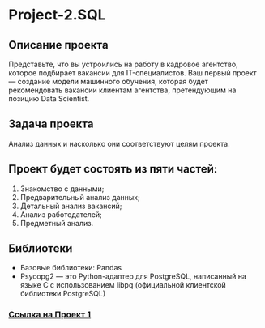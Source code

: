 # Project-2.SQL

## Описание проекта
Представьте, что вы устроились на работу в кадровое агентство, которое подбирает вакансии для IT-специалистов. Ваш первый проект — создание модели машинного обучения, которая будет рекомендовать вакансии клиентам агентства, претендующим на позицию Data Scientist.

## Задача проекта 
Анализ данных и насколько они соответствуют целям проекта.

## Проект будет состоять из пяти частей:

1. Знакомство с данными;
2. Предварительный анализ данных;
3. Детальный анализ вакансий;
4. Анализ работодателей;
5. Предметный анализ.

## Библиотеки
* Базовые библиотеки: Pandas
* Psycopg2 — это Python-адаптер для PostgreSQL, написанный на языке C с использованием libpq (официальной клиентской библиотеки PostgreSQL)


### [Cсылка на Проект 1](https://github.com/Amina313/Project-2/blob/main/Project_2_sql.ipynb)
